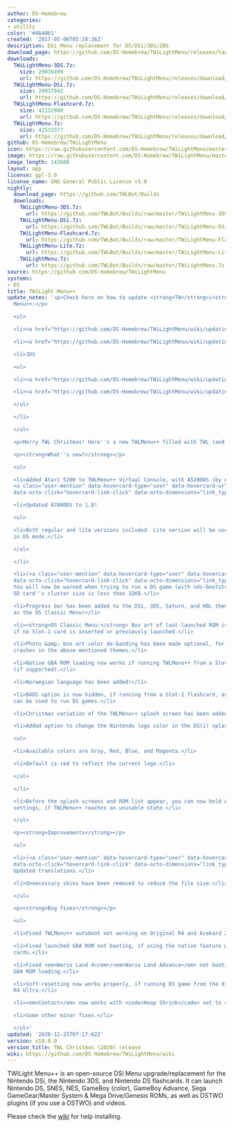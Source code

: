 ```yaml
---
author: DS-Homebrew
categories:
- utility
color: '#464061'
created: '2017-05-06T05:28:36Z'
description: DSi Menu replacement for DS/DSi/3DS/2DS
download_page: https://github.com/DS-Homebrew/TWiLightMenu/releases/tag/v18.0.0
downloads:
  TWiLightMenu-3DS.7z:
    size: 29036499
    url: https://github.com/DS-Homebrew/TWiLightMenu/releases/download/v18.0.0/TWiLightMenu-3DS.7z
  TWiLightMenu-DSi.7z:
    size: 29037942
    url: https://github.com/DS-Homebrew/TWiLightMenu/releases/download/v18.0.0/TWiLightMenu-DSi.7z
  TWiLightMenu-Flashcard.7z:
    size: 42132880
    url: https://github.com/DS-Homebrew/TWiLightMenu/releases/download/v18.0.0/TWiLightMenu-Flashcard.7z
  TWiLightMenu.7z:
    size: 42533377
    url: https://github.com/DS-Homebrew/TWiLightMenu/releases/download/v18.0.0/TWiLightMenu.7z
github: DS-Homebrew/TWiLightMenu
icon: https://raw.githubusercontent.com/DS-Homebrew/TWiLightMenu/master/booter/Twilight%2B%2B-animated%20icon-fix.gif
image: https://raw.githubusercontent.com/DS-Homebrew/TWiLightMenu/master/logo.png
image_length: 142608
layout: app
license: gpl-3.0
license_name: GNU General Public License v3.0
nightly:
  download_page: https://github.com/TWLBot/Builds
  downloads:
    TWiLightMenu-3DS.7z:
      url: https://github.com/TWLBot/Builds/raw/master/TWiLightMenu-3DS.7z
    TWiLightMenu-DSi.7z:
      url: https://github.com/TWLBot/Builds/raw/master/TWiLightMenu-DSi.7z
    TWiLightMenu-Flashcard.7z:
      url: https://github.com/TWLBot/Builds/raw/master/TWiLightMenu-Flashcard.7z
    TWiLightMenu-Lite.7z:
      url: https://github.com/TWLBot/Builds/raw/master/TWiLightMenu-Lite.7z
    TWiLightMenu.7z:
      url: https://github.com/TWLBot/Builds/raw/master/TWiLightMenu.7z
source: https://github.com/DS-Homebrew/TWiLightMenu
systems:
- DS
title: TWiLight Menu++
update_notes: '<p>Check here on how to update <strong>TW</strong>i<strong>L</strong>ight
  Menu++:</p>

  <ul>

  <li><a href="https://github.com/DS-Homebrew/TWiLightMenu/wiki/updating-%28flashcard%29">Flashcard</a></li>

  <li><a href="https://github.com/DS-Homebrew/TWiLightMenu/wiki/updating-%28dsi%29">DSi</a></li>

  <li>3DS

  <ul>

  <li><a href="https://github.com/DS-Homebrew/TWiLightMenu/wiki/updating-%283ds,-universal-updater%29">Universal-Updater</a></li>

  <li><a href="https://github.com/DS-Homebrew/TWiLightMenu/wiki/updating-%283ds,-manual%29">Manual</a></li>

  </ul>

  </li>

  </ul>

  <p>Merry TWL Christmas! Here''s a new TWLMenu++ filled with TWL (and NTR) goodies!</p>

  <p><strong>What''s new?</strong></p>

  <ul>

  <li>Added Atari 5200 to TWLMenu++ Virtual Console, with A5200DS (by Alekmaul &amp;
  <a class="user-mention" data-hovercard-type="user" data-hovercard-url="/users/wavemotion-dave/hovercard"
  data-octo-click="hovercard-link-click" data-octo-dimensions="link_type:self" href="https://github.com/wavemotion-dave">@wavemotion-dave</a>)!</li>

  <li>Updated A7800DS to 1.8!

  <ul>

  <li>Both regular and lite versions included. Lite version will be used, if running
  in DS mode.</li>

  </ul>

  </li>

  <li>(<a class="user-mention" data-hovercard-type="user" data-hovercard-url="/users/Epicpkmn11/hovercard"
  data-octo-click="hovercard-link-click" data-octo-dimensions="link_type:self" href="https://github.com/Epicpkmn11">@Epicpkmn11</a>)
  You will now be warned when trying to run a DS game (with nds-bootstrap), if the
  SD card''s cluster size is less than 32KB.</li>

  <li>Progress bar has been added to the DSi, 3DS, Saturn, and HBL themes, as well
  as the DS Classic Menu!</li>

  <li><strong>DS Classic Menu:</strong> Box art of last-launched ROM is now shown,
  if no Slot-1 card is inserted or previously launched.</li>

  <li>Photo &amp; box art color de-banding has been made optional, for those who get
  crashes in the above-mentioned themes.</li>

  <li>Native GBA ROM loading now works if running TWLMenu++ from a Slot-2 flashcard
  (if supported).</li>

  <li>Norwegian language has been added!</li>

  <li>B4DS option is now hidden, if running from a Slot-2 flashcard, as only B4DS
  can be used to run DS games.</li>

  <li>Christmas variation of the TWLMenu++ splash screen has been added!</li>

  <li>Added option to change the Nintendo logo color in the DS(i) splash.

  <ul>

  <li>Available colors are Gray, Red, Blue, and Magenta.</li>

  <li>Default is red to reflect the current logo.</li>

  </ul>

  </li>

  <li>Before the splash screens and ROM list appear, you can now hold A+B+X+Y to reset
  settings, if TWLMenu++ reaches an unusable state.</li>

  </ul>

  <p><strong>Improvements</strong></p>

  <ul>

  <li>(<a class="user-mention" data-hovercard-type="user" data-hovercard-url="/users/Epicpkmn11/hovercard"
  data-octo-click="hovercard-link-click" data-octo-dimensions="link_type:self" href="https://github.com/Epicpkmn11">@Epicpkmn11</a>)
  Updated translations.</li>

  <li>Unnecessary skins have been removed to reduce the file size.</li>

  </ul>

  <p><strong>Bug fixes</strong></p>

  <ul>

  <li>Fixed TWLMenu++ autoboot not working on Original R4 and Acekard 2(i).</li>

  <li>Fixed launched GBA ROM not booting, if using the native feature with M3 Slot-2
  cards.</li>

  <li>Fixed <em>Wario Land 4</em>/<em>Wario Land Advance</em> not booting with native
  GBA ROM loading.</li>

  <li>Soft-resetting now works properly, if running DS game from the directly-accessed
  R4 Ultra.</li>

  <li><em>Contact</em> now works with <code>Heap Shrink</code> set to <code>Auto</code>.</li>

  <li>Some other minor fixes.</li>

  </ul>'
updated: '2020-12-25T07:17:02Z'
version: v18.0.0
version_title: TWL Christmas (2020) release
wiki: https://github.com/DS-Homebrew/TWiLightMenu/wiki
---
```

TWiLight Menu++ is an open-source DSi Menu upgrade/replacement for the Nintendo DSi, the Nintendo 3DS, and Nintendo DS flashcards. It can launch Nintendo DS, SNES, NES, GameBoy (color), GameBoy Advance, Sega GameGear/Master System & Mega Drive/Genesis ROMs, as well as DSTWO plugins (if you use a DSTWO) and videos.

Please check the [wiki](https://github.com/DS-Homebrew/TWiLightMenu/wiki) for help installing.